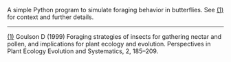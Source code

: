 A simple Python program to simulate foraging behavior in butterflies. See [(1)](https://www.sciencedirect.com/science/article/pii/S1433831904700232?via%3Dihub) for context and further details. 

---
[(1)](https://www.sciencedirect.com/science/article/pii/S1433831904700232?via%3Dihub) Goulson D (1999) Foraging strategies of insects for gathering nectar and pollen, and
implications for plant ecology and evolution. Perspectives in Plant Ecology Evolution
and Systematics, 2, 185–209.
